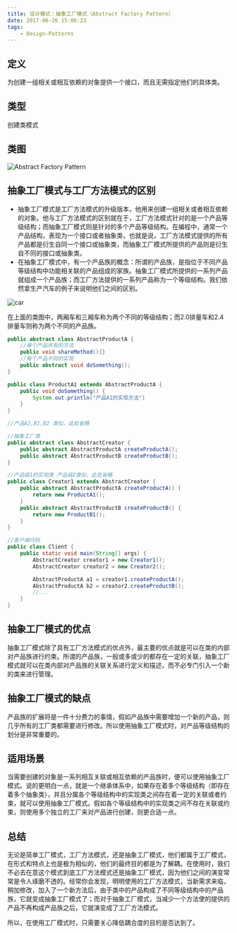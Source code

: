 ```yaml
---
title: 设计模式：抽象工厂模式（Abstract Factory Pattern）
date: 2017-06-26 15:06:23
tags:
    - Design-Patterns
---
```

## 定义
为创建一组相关或相互依赖的对象提供一个接口，而且无需指定他们的具体类。

## 类型
创建类模式

## 类图
![Abstract Factory Pattern](http://cdn.shianqi.com/20171110093659_98bkN4_AbstractFactoryPattern.png)

## 抽象工厂模式与工厂方法模式的区别
* 抽象工厂模式是工厂方法模式的升级版本，他用来创建一组相关或者相互依赖的对象。他与工厂方法模式的区别就在于，工厂方法模式针对的是一个产品等级结构；而抽象工厂模式则是针对的多个产品等级结构。在编程中，通常一个产品结构，表现为一个接口或者抽象类，也就是说，工厂方法模式提供的所有产品都是衍生自同一个接口或抽象类，而抽象工厂模式所提供的产品则是衍生自不同的接口或抽象类。
* 在抽象工厂模式中，有一个产品族的概念：所谓的产品族，是指位于不同产品等级结构中功能相关联的产品组成的家族。抽象工厂模式所提供的一系列产品就组成一个产品族；而工厂方法提供的一系列产品称为一个等级结构。我们依然拿生产汽车的例子来说明他们之间的区别。

![car](http://cdn.shianqi.com/20171110094315_3ck45G_car.jpeg)

 在上面的类图中，两厢车和三厢车称为两个不同的等级结构；而2.0排量车和2.4排量车则称为两个不同的产品族。

```java
public abstract class AbstractProductA {
    //每个产品共有的方法
    public void shareMethod(){}
    //每个产品不同的实现
    public abstract void doSomething();
}

public class ProductA1 extends AbstractProductA {
    public void doSomething() {
        System.out.println("产品A1的实现方法")
    }
}

//产品A2,B1,B2 类似，此处省略

//抽象工厂类
public abstract class AbstractCreator {
    public abstract AbstractProductA createProductA();
    public abstract AbstractProductB createProductB();
}

//产品级1的实现类 产品级2类似，此处省略
public class Creator1 extends AbstractCreator {
    public abstract AbstractProductA createProductA() {
        return new ProductA1();
    }
    public abstract AbstractProductB createProductB() {
        return new ProductB1();
    }
}

//客户端代码
public class Client {
    public static void main(String[] args) {
        AbstractCreator creator1 = new Creator1();
        AbstractCreator creator2 = new Creator2();

        AbstractProductA a1 = creator1.createProductA();
        AbstractProductA b2 = creator2.createProductB();
        //...
    }
}
```

## 抽象工厂模式的优点
抽象工厂模式除了具有工厂方法模式的优点外，最主要的优点就是可以在类的内部对产品族进行约束。所谓的产品族，一般或多或少的都存在一定的关联，抽象工厂模式就可以在类内部对产品族的关联关系进行定义和描述，而不必专门引入一个新的类来进行管理。

## 抽象工厂模式的缺点
产品族的扩展将是一件十分费力的事情，假如产品族中需要增加一个新的产品，则几乎所有的工厂类都需要进行修改。所以使用抽象工厂模式时，对产品等级结构的划分是非常重要的。

## 适用场景
当需要创建的对象是一系列相互关联或相互依赖的产品族时，便可以使用抽象工厂模式。说的更明白一点，就是一个继承体系中，如果存在着多个等级结构（即存在着多个抽象类），并且分属各个等级结构中的实现类之间存在着一定的关联或者约束，就可以使用抽象工厂模式。假如各个等级结构中的实现类之间不存在关联或约束，则使用多个独立的工厂来对产品进行创建，则更合适一点。

## 总结
无论是简单工厂模式，工厂方法模式，还是抽象工厂模式，他们都属于工厂模式，在形式和特点上也是极为相似的，他们的最终目的都是为了解耦。在使用时，我们不必去在意这个模式到底工厂方法模式还是抽象工厂模式，因为他们之间的演变常常是令人琢磨不透的。经常你会发现，明明使用的工厂方法模式，当新需求来临，稍加修改，加入了一个新方法后，由于类中的产品构成了不同等级结构中的产品族，它就变成抽象工厂模式了；而对于抽象工厂模式，当减少一个方法使的提供的产品不再构成产品族之后，它就演变成了工厂方法模式。

所以，在使用工厂模式时，只需要关心降低耦合度的目的是否达到了。

